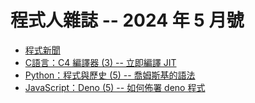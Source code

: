 # 程式人雜誌 -- 2024 年 5 月號

* [程式新聞](_editor/news.md)
* [C語言：C4 編譯器 (3) -- 立即編譯 JIT](c/README.md)
* [Python：程式與歷史 (5) -- 喬姆斯基的語法](python/README.md)
* [JavaScript：Deno (5) -- 如何佈署 deno 程式](javascript/README.md)

